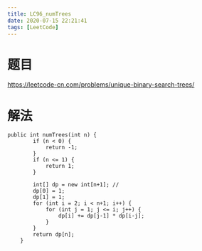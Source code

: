 ```yaml
---
title: LC96_numTrees
date: 2020-07-15 22:21:41
tags: [LeetCode]
---
```




# 题目

https://leetcode-cn.com/problems/unique-binary-search-trees/

<!--more-->



# 解法

~~~
public int numTrees(int n) {
        if (n < 0) {
            return -1;
        }
        if (n <= 1) {
            return 1;
        }

        int[] dp = new int[n+1]; //
        dp[0] = 1;
        dp[1] = 1;
        for (int i = 2; i < n+1; i++) {
            for (int j = 1; j <= i; j++) {
                dp[i] += dp[j-1] * dp[i-j];
            }
        }
        return dp[n];
    }
~~~




